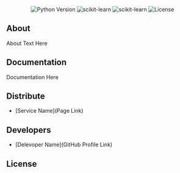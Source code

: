<p align="center">
   <img src="https://img.shields.io/badge/Python-3.10-green" alt="Python Version">
   <img src="https://img.shields.io/badge/scikit_learn-v1.3.0-blue" alt="scikit-learn">
  <img src="https://img.shields.io/badge/opencv%20python-v4.8.0.76-blue" alt="scikit-learn">
   <img src="https://img.shields.io/badge/Licence-MIT-8A2BE2" alt="License">
</p>

## About

About Text Here

## Documentation

Documentation Here

## Distribute

- [Service Name](Page Link)


## Developers

- [Delevoper Name](GitHub Profile Link)

## License
